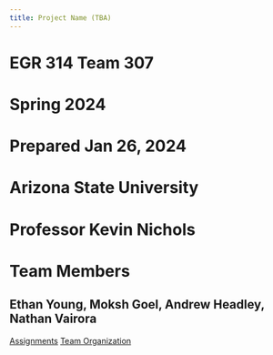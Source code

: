 ```yaml
---
title: Project Name (TBA)
---
```


# EGR 314 Team 307
# Spring 2024
# Prepared Jan 26, 2024
# Arizona State University
# Professor Kevin Nichols

# Team Members
## Ethan Young, Moksh Goel, Andrew Headley, Nathan Vairora

[Assignments](/Assignments.md)
[Team Organization](/Team%20Organization/Team%20Organization.md)
